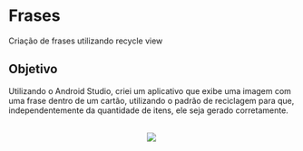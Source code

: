 # Frases
Criação de frases utilizando recycle view

## Objetivo
<p>Utilizando o Android Studio, criei um aplicativo que exibe uma imagem com uma frase dentro de um cartão, utilizando o padrão de reciclagem para que, independentemente da quantidade de itens, ele seja gerado corretamente.</p>
<br><div align="center">
<img src="https://github.com/GlenNancy/Frases/assets/116458056/1a493342-1411-466a-9676-e7676c6f1877">
</div>
